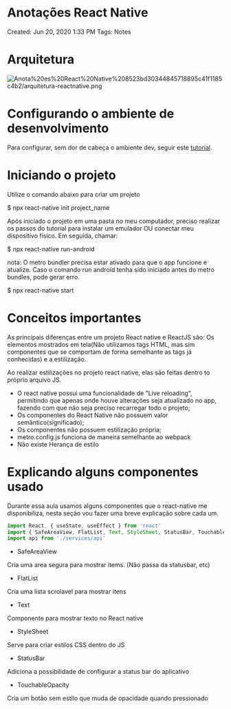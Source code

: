# Anotações React Native

Created: Jun 20, 2020 1:33 PM
Tags: Notes

# Arquitetura

![Anota%20es%20React%20Native%208523bd30344845718895c41f1185c4b2/arquitetura-reactnative.png](Anota%20es%20React%20Native%208523bd30344845718895c41f1185c4b2/arquitetura-reactnative.png)

# Configurando o ambiente de desenvolvimento

 Para configurar, sem dor de cabeça o ambiente dev, seguir este [tutorial](https://react-native.rocketseat.dev/android/linux).

# Iniciando o projeto

Utilize o comando abaixo para criar um projeto

$ npx react-native init project_name

Após iniciado o projeto em uma pasta no meu computador, preciso realizar os passos do tutorial para instalar um emulador OU conectar meu dispositivo físico. Em seguida, chamar:

$ npx react-native run-android

nota: O metro bundler precisa estar ativado para que o app funcione e atualize. Caso o comando run android tenha sido iniciado antes do metro bundles, pode gerar erro.

$ npx react-native start

# Conceitos importantes

 As principais diferenças entre um projeto React native e ReactJS são: Os elementos mostrados em tela(Não utilizamos tags HTML, mas sim componentes que se comportam de forma semelhante as tags já conhecidas) e a estilização.

 Ao realizar estilizações no projeto react native, elas são feitas dentro to próprio arquivo JS.

- O react native possui uma funcionalidade de "Live reloading", permitindo que apenas onde houve alterações seja atualizado no app, fazendo com que não seja preciso recarregar todo o projeto;
- Os componentes do React Native não possuem valor semântico(significado);
- Os componentes não possuem estilização própria;
- metro.config.js funciona de maneira semelhante ao webpack
- Não existe Herança de estilo

# Explicando alguns componentes usado

 Durante essa aula usamos alguns componentes que o react-native me disponibiliza, nesta seção vou fazer uma breve explicação sobre cada um.

```jsx
import React, { useState, useEffect } from 'react'
import { SafeAreaView, FlatList, Text, StyleSheet, StatusBar, TouchableOpacity} from 'react-native'
import api from './services/api'
```

- SafeAreaView

 Cria uma area segura para mostrar items. (Não passa da statusbar, etc)

- FlatList

 Cria uma lista scrolavel para mostrar itens

- Text

 Componente para mostrar texto no React native

- StyleSheet

 Serve para criar estilos CSS dentro do JS

- StatusBar

 Adiciona a possibilidade de configurar a status bar do aplicativo

- TouchableOpacity

 Cria um botão sem estilo que muda de opacidade quando pressionado